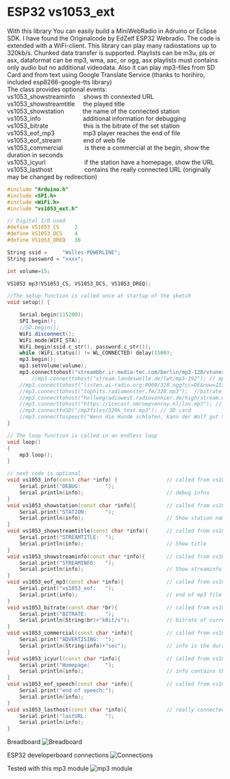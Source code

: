 # ESP32 vs1053_ext
With this library You can easily build a MiniWebRadio in Adruino or Eclipse SDK.
I have found the Originalcode by EdZelf ESP32 Webradio.
The code is extended with a WiFi-client. This library can play many radiostations up to 320kb/s.
Chunked data transfer is supported. Playlists can be m3u, pls or asx, dataformat can be mp3, wma, aac, or ogg,
asx playlists must contains only audio but no additional videodata.
Also it can play mp3-files from SD Card and from text using Google Translate Service (thanks to horihiro, included esp8266-google-tts library)<br>
The class provides optional events:<br>
vs1053_showstreaminfo &nbsp;&nbsp;&nbsp; shows th connexted URL<br>
vs1053_showstreamtitle &nbsp;&nbsp;&nbsp; the played title<br>
vs1053_showstation &nbsp; &nbsp; &nbsp; &nbsp; &nbsp; the name of the connected station<br>
vs1053_info &nbsp; &nbsp; &nbsp; &nbsp; &nbsp; &nbsp; &nbsp; &nbsp; &nbsp; &nbsp; &nbsp; &nbsp; additional information for debugging<br>
vs1053_bitrate &nbsp; &nbsp; &nbsp; &nbsp; &nbsp; &nbsp; &nbsp; &nbsp; &nbsp; &nbsp; this is the bitrate of the set station<br>
vs1053_eof_mp3 &nbsp; &nbsp; &nbsp; &nbsp; &nbsp; &nbsp; &nbsp; &nbsp; mp3 player reaches the end of file<br>
vs1053_eof_stream  &nbsp; &nbsp; &nbsp; &nbsp; &nbsp; &nbsp; end of web file<br>
vs1053_commercial  &nbsp; &nbsp; &nbsp; &nbsp; &nbsp; &nbsp; is there a commercial at the begin, show the duration in seconds<br>
vs1053_icyurl &nbsp; &nbsp; &nbsp; &nbsp; &nbsp; &nbsp; &nbsp; &nbsp; &nbsp; &nbsp; &nbsp; if the station have a homepage, show the URL<br>
vs1053_lasthost &nbsp; &nbsp; &nbsp; &nbsp; &nbsp; &nbsp; &nbsp; &nbsp; &nbsp; contains the really connected URL (originally may be changed by redirection)

``` c++
#include "Arduino.h"
#include <SPI.h>
#include <WiFi.h>
#include "vs1053_ext.h"

// Digital I/O used
#define VS1053_CS     2
#define VS1053_DCS    4
#define VS1053_DREQ   36

String ssid =     "Wolles-POWERLINE";
String password = "xxxx";

int volume=15;

VS1053 mp3(VS1053_CS, VS1053_DCS, VS1053_DREQ);

//The setup function is called once at startup of the sketch
void setup() {

    Serial.begin(115200);
    SPI.begin();
    //SD.begin();
    WiFi.disconnect();
    WiFi.mode(WIFI_STA);
    WiFi.begin(ssid.c_str(), password.c_str());
    while (WiFi.status() != WL_CONNECTED) delay(1500);
    mp3.begin();
    mp3.setVolume(volume);
    mp3.connecttohost("streambbr.ir-media-tec.com/berlin/mp3-128/vtuner_web_mp3/");
        //mp3.connecttohost("stream.landeswelle.de/lwt/mp3-192"); // mp3 192kb/s
	//mp3.connecttohost("listen.ai-radio.org:8000/320.ogg?cc=DE&now=1511557873.987&");  // ogg
	//mp3.connecttohost("tophits.radiomonster.fm/320.mp3");  //bitrate 320k
	//mp3.connecttohost("hellwegradiowest.radiovonhier.de/high/stream.mp3"); // Transfer Encoding: chunked
	//mp3.connecttohost("https://icecast.omroepvenray.nl/lov.mp3"); // ssl
	//mp3.connecttoSD("/mp3files/320k_test.mp3"); // SD card
	//mp3.connecttospeech("Wenn die Hunde schlafen, kann der Wolf gut Schafe stehlen.", "de");
}

// The loop function is called in an endless loop
void loop()
{
    mp3.loop();
}

// next code is optional:
void vs1053_info(const char *info) {                // called from vs1053
    Serial.print("DEBUG:        ");
    Serial.println(info);                           // debug infos
}
void vs1053_showstation(const char *info){          // called from vs1053
    Serial.print("STATION:      ");
    Serial.println(info);                           // Show station name
}
void vs1053_showstreamtitle(const char *info){      // called from vs1053
    Serial.print("STREAMTITLE:  ");
    Serial.println(info);                           // Show title
}
void vs1053_showstreaminfo(const char *info){       // called from vs1053
    Serial.print("STREAMINFO:   ");
    Serial.println(info);                           // Show streaminfo
}
void vs1053_eof_mp3(const char *info){              // called from vs1053
    Serial.print("vs1053_eof:   ");
    Serial.print(info);                             // end of mp3 file (filename)
}
void vs1053_bitrate(const char *br){                // called from vs1053
    Serial.print("BITRATE:      ");
    Serial.println(String(br)+"kBit/s");            // bitrate of current stream
}
void vs1053_commercial(const char *info){           // called from vs1053
    Serial.print("ADVERTISING:  ");
    Serial.println(String(info)+"sec");             // info is the duration of advertising
}
void vs1053_icyurl(const char *info){               // called from vs1053
    Serial.print("Homepage:     ");
    Serial.println(info);                           // info contains the URL
}
void vs1053_eof_speech(const char *info){           // called from vs1053
    Serial.print("end of speech:");
    Serial.println(info);
}
void vs1053_lasthost(const char *info){             // really connected URL
    Serial.print("lastURL:      ");
    Serial.println(info);
}

```
Breadboard
![Breadboard](https://github.com/schreibfaul1/ESP32-vs1053_ext/blob/master/additional%20info/Breadboard.jpg)

ESP32 developerboard connections
![Connections](https://github.com/schreibfaul1/ESP32-vs1053_ext/blob/master/additional%20info/ESP32_dev_board.jpg)

Tested with this mp3 module
![mp3 module](https://github.com/schreibfaul1/ESP32-vs1053_ext/blob/master/additional%20info/MP3_Board.gif)



